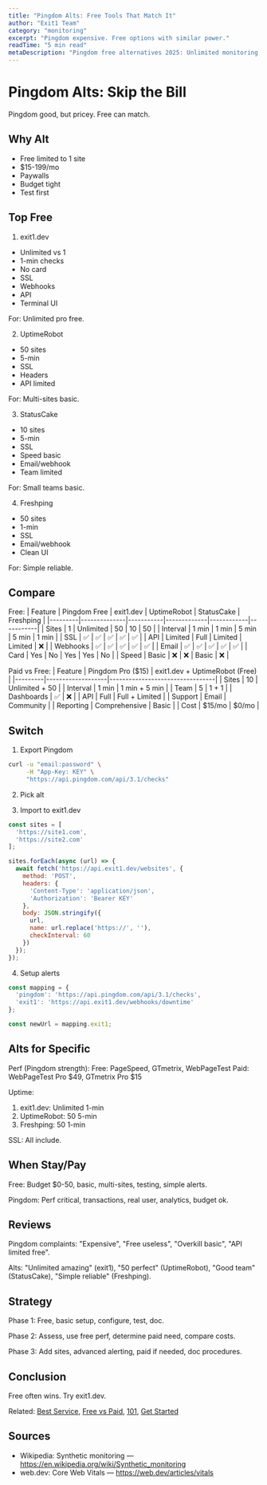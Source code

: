 ```yaml
---
title: "Pingdom Alts: Free Tools That Match It"
author: "Exit1 Team"
category: "monitoring"
excerpt: "Pingdom expensive. Free options with similar power."
readTime: "5 min read"
metaDescription: "Pingdom free alternatives 2025: Unlimited monitoring options."
---
```


# Pingdom Alts: Skip the Bill

Pingdom good, but pricey. Free can match.

## Why Alt

- Free limited to 1 site
- $15-199/mo
- Paywalls
- Budget tight
- Test first

## Top Free

1. exit1.dev
- Unlimited vs 1
- 1-min checks
- No card
- SSL
- Webhooks
- API
- Terminal UI

For: Unlimited pro free.

2. UptimeRobot
- 50 sites
- 5-min
- SSL
- Headers
- API limited

For: Multi-sites basic.

3. StatusCake
- 10 sites
- 5-min
- SSL
- Speed basic
- Email/webhook
- Team limited

For: Small teams basic.

4. Freshping
- 50 sites
- 1-min
- SSL
- Email/webhook
- Clean UI

For: Simple reliable.

## Compare

Free:
| Feature | Pingdom Free | exit1.dev | UptimeRobot | StatusCake | Freshping |
|---------|--------------|-----------|-------------|------------|-----------|
| Sites | 1 | Unlimited | 50 | 10 | 50 |
| Interval | 1 min | 1 min | 5 min | 5 min | 1 min |
| SSL | ✅ | ✅ | ✅ | ✅ | ✅ |
| API | Limited | Full | Limited | Limited | ❌ |
| Webhooks | ✅ | ✅ | ✅ | ✅ | ✅ |
| Email | ✅ | ✅ | ✅ | ✅ | ✅ |
| Card | Yes | No | Yes | Yes | No |
| Speed | Basic | ❌ | ❌ | Basic | ❌ |

Paid vs Free:
| Feature | Pingdom Pro ($15) | exit1.dev + UptimeRobot (Free) |
|---------|-------------------|---------------------------------|
| Sites | 10 | Unlimited + 50 |
| Interval | 1 min | 1 min + 5 min |
| Team | 5 | 1 + 1 |
| Dashboards | ✅ | ❌ |
| API | Full | Full + Limited |
| Support | Email | Community |
| Reporting | Comprehensive | Basic |
| Cost | $15/mo | $0/mo |

## Switch

1. Export Pingdom
```bash
curl -u "email:password" \
     -H "App-Key: KEY" \
     "https://api.pingdom.com/api/3.1/checks"
```

2. Pick alt

3. Import to exit1.dev
```javascript
const sites = [
  'https://site1.com',
  'https://site2.com'
];

sites.forEach(async (url) => {
  await fetch('https://api.exit1.dev/websites', {
    method: 'POST',
    headers: {
      'Content-Type': 'application/json',
      'Authorization': 'Bearer KEY'
    },
    body: JSON.stringify({
      url,
      name: url.replace('https://', ''),
      checkInterval: 60
    })
  });
});
```

4. Setup alerts
```javascript
const mapping = {
  'pingdom': 'https://api.pingdom.com/api/3.1/checks',
  'exit1': 'https://api.exit1.dev/webhooks/downtime'
};

const newUrl = mapping.exit1;
```

## Alts for Specific

Perf (Pingdom strength):
Free: PageSpeed, GTmetrix, WebPageTest
Paid: WebPageTest Pro $49, GTmetrix Pro $15

Uptime:
1. exit1.dev: Unlimited 1-min
2. UptimeRobot: 50 5-min
3. Freshping: 50 1-min

SSL:
All include.

## When Stay/Pay

Free: Budget $0-50, basic, multi-sites, testing, simple alerts.

Pingdom: Perf critical, transactions, real user, analytics, budget ok.

## Reviews

Pingdom complaints: "Expensive", "Free useless", "Overkill basic", "API limited free".

Alts: "Unlimited amazing" (exit1), "50 perfect" (UptimeRobot), "Good team" (StatusCake), "Simple reliable" (Freshping).

## Strategy

Phase 1: Free, basic setup, configure, test, doc.

Phase 2: Assess, use free perf, determine paid need, compare costs.

Phase 3: Add sites, advanced alerting, paid if needed, doc procedures.

## Conclusion

Free often wins. Try exit1.dev.

Related: [Best Service](/blog/best-website-monitoring-service-2025), [Free vs Paid](/blog/free-vs-paid-website-monitoring), [101](/blog/website-monitoring-101), [Get Started](/blog/get-started) 

## Sources

- Wikipedia: Synthetic monitoring — https://en.wikipedia.org/wiki/Synthetic_monitoring
- web.dev: Core Web Vitals — https://web.dev/articles/vitals

